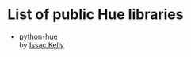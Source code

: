 List of public Hue libraries
============================

  * [python-hue](https://github.com/issackelly/python-hue)     
    by [Issac Kelly](https://twitter.com/issackelly/)
